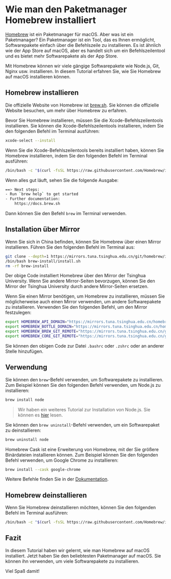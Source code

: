 # Wie man den Paketmanager Homebrew installiert

[Homebrew](https://brew.sh/) ist ein Paketmanager für macOS. Aber was ist ein Paketmanager? Ein Paketmanager ist ein Tool, das es Ihnen ermöglicht, Softwarepakete einfach über die Befehlszeile zu installieren. Es ist ähnlich wie der App Store auf macOS, aber es handelt sich um ein Befehlszeilentool und es bietet mehr Softwarepakete als der App Store.

Mit Homebrew können wir viele gängige Softwarepakete wie Node.js, Git, Nginx usw. installieren. In diesem Tutorial erfahren Sie, wie Sie Homebrew auf macOS installieren können.

## Homebrew installieren

Die offizielle Website von Homebrew ist [brew.sh](https://brew.sh/). Sie können die offizielle Website besuchen, um mehr über Homebrew zu erfahren.

Bevor Sie Homebrew installieren, müssen Sie die Xcode-Befehlszeilentools installieren. Sie können die Xcode-Befehlszeilentools installieren, indem Sie den folgenden Befehl im Terminal ausführen:

```sh
xcode-select --install
```

Wenn Sie die Xcode-Befehlszeilentools bereits installiert haben, können Sie Homebrew installieren, indem Sie den folgenden Befehl im Terminal ausführen:

```sh
/bin/bash -c "$(curl -fsSL https://raw.githubusercontent.com/Homebrew/install/HEAD/install.sh)"
```

Wenn alles gut läuft, sehen Sie die folgende Ausgabe:

```sh
==> Next steps:
- Run `brew help` to get started
- Further documentation:
    https://docs.brew.sh
```

Dann können Sie den Befehl `brew` im Terminal verwenden.

## Installation über Mirror

Wenn Sie sich in China befinden, können Sie Homebrew über einen Mirror installieren. Führen Sie den folgenden Befehl im Terminal aus:

```sh
git clone --depth=1 https://mirrors.tuna.tsinghua.edu.cn/git/homebrew/install.git brew-install
/bin/bash brew-install/install.sh
rm -rf brew-install
```

Der obige Code installiert Homebrew über den Mirror der Tsinghua University. Wenn Sie andere Mirror-Seiten bevorzugen, können Sie den Mirror der Tsinghua University durch andere Mirror-Seiten ersetzen.

Wenn Sie einen Mirror benötigen, um Homebrew zu installieren, müssen Sie möglicherweise auch einen Mirror verwenden, um andere Softwarepakete zu installieren. Verwenden Sie den folgenden Befehl, um den Mirror festzulegen:

```sh
export HOMEBREW_API_DOMAIN="https://mirrors.tuna.tsinghua.edu.cn/homebrew-bottles/api"
export HOMEBREW_BOTTLE_DOMAIN="https://mirrors.tuna.tsinghua.edu.cn/homebrew-bottles"
export HOMEBREW_BREW_GIT_REMOTE="https://mirrors.tuna.tsinghua.edu.cn/git/homebrew/brew.git"
export HOMEBREW_CORE_GIT_REMOTE="https://mirrors.tuna.tsinghua.edu.cn/git/homebrew/homebrew-core.git"
```

Sie können den obigen Code zur Datei `.bashrc` oder `.zshrc` oder an anderer Stelle hinzufügen.

## Verwendung

Sie können den `brew`-Befehl verwenden, um Softwarepakete zu installieren. Zum Beispiel können Sie den folgenden Befehl verwenden, um Node.js zu installieren:

```sh
brew install node
```

> Wir haben ein weiteres Tutorial zur Installation von Node.js. Sie können es [hier](/en/mac/install-nodejs.md) lesen.

Sie können den `brew uninstall`-Befehl verwenden, um ein Softwarepaket zu deinstallieren:

```sh
brew uninstall node
```

Homebrew Cask ist eine Erweiterung von Homebrew, mit der Sie größere Binärdateien installieren können. Zum Beispiel können Sie den folgenden Befehl verwenden, um Google Chrome zu installieren:

```sh
brew install --cask google-chrome
```

Weitere Befehle finden Sie in der [Dokumentation](https://docs.brew.sh/).

## Homebrew deinstallieren

Wenn Sie Homebrew deinstallieren möchten, können Sie den folgenden Befehl im Terminal ausführen:

```sh
/bin/bash -c "$(curl -fsSL https://raw.githubusercontent.com/Homebrew/install/HEAD/uninstall.sh)"
```

## Fazit

In diesem Tutorial haben wir gelernt, wie man Homebrew auf macOS installiert. Jetzt haben Sie den beliebtesten Paketmanager auf macOS. Sie können ihn verwenden, um viele Softwarepakete zu installieren.

Viel Spaß damit!
